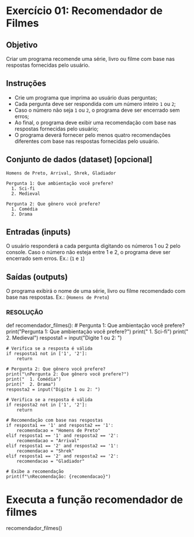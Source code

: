 # Exercício 01: Recomendador de Filmes


## Objetivo

Criar um programa recomende uma série, livro ou filme com base nas respostas fornecidas pelo usuário.

## Instruções

* Crie um programa que imprima ao usuário duas perguntas;
* Cada pergunta deve ser respondida com um número inteiro `1` ou `2`;
* Caso o número não seja `1` ou `2`, o programa deve ser encerrado sem erros;
* Ao final, o programa deve exibir uma recomendação com base nas respostas fornecidas pelo usuário;
* O programa deverá fornecer pelo menos quatro recomendações diferentes com base nas respostas fornecidas pelo usuário.

## Conjunto de dados (dataset) [opcional]
````
Homens de Preto, Arrival, Shrek, Gladiador
````

````
Pergunta 1: Que ambientação você prefere?
  1. Sci-fi
  2. Medieval

Pergunta 2: Que gênero você prefere?
  1. Comédia
  2. Drama
````

## Entradas (inputs)
O usuário responderá a cada pergunta digitando os números 1 ou 2 pelo console. Caso o número não esteja entre 1 e 2, o programa deve ser encerrado sem erros. Ex.: (`1` e `1`)

## Saídas (outputs)
O programa exibirá o nome de uma série, livro ou filme recomendado com base nas respostas. Ex.: (`Homens de Preto`)


### RESOLUÇÃO ###

def recomendador_filmes():
    # Pergunta 1: Que ambientação você prefere?
    print("Pergunta 1: Que ambientação você prefere?")
    print("  1. Sci-fi")
    print("  2. Medieval")
    resposta1 = input("Digite 1 ou 2: ")
    
    # Verifica se a resposta é válida
    if resposta1 not in ['1', '2']:
        return
    
    # Pergunta 2: Que gênero você prefere?
    print("\nPergunta 2: Que gênero você prefere?")
    print("  1. Comédia")
    print("  2. Drama")
    resposta2 = input("Digite 1 ou 2: ")
    
    # Verifica se a resposta é válida
    if resposta2 not in ['1', '2']:
        return
    
    # Recomendação com base nas respostas
    if resposta1 == '1' and resposta2 == '1':
        recomendacao = "Homens de Preto"
    elif resposta1 == '1' and resposta2 == '2':
        recomendacao = "Arrival"
    elif resposta1 == '2' and resposta2 == '1':
        recomendacao = "Shrek"
    elif resposta1 == '2' and resposta2 == '2':
        recomendacao = "Gladiador"
    
    # Exibe a recomendação
    print(f"\nRecomendação: {recomendacao}")

# Executa a função recomendador de filmes
recomendador_filmes()

